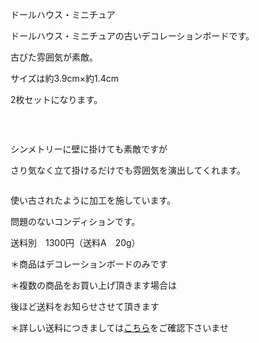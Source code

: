 <link rel="stylesheet" type="text/css" href="/assets/css/styles.css">

ドールハウス・ミニチュア

ドールハウス・ミニチュアの古いデコレーションボードです。

古びた雰囲気が素敵。

サイズは約3.9cm×約1.4cm

2枚セットになります。

<img alt="" src="http://blog.cnobi.jp/v1/blog/user/71e35865e9e62f3f9d70420d6124d2ab/1442009700"/> 

 

シンメトリーに壁に掛けても素敵ですが

さり気なく立て掛けるだけでも雰囲気を演出してくれます。

<img alt="" src="http://blog.cnobi.jp/v1/blog/user/71e35865e9e62f3f9d70420d6124d2ab/1442009701"/> 

使い古されたように加工を施しています。

問題のないコンディションです。

送料別　1300円（送料A　20g）

＊商品はデコレーションボードのみです

＊複数の商品をお買い上げ頂きます場合は

後ほど送料をお知らせさせて頂きます

＊詳しい送料につきましては[こちら](http://dkzakka.blog.shinobi.jp/Entry/3385/)をご確認下さいませ